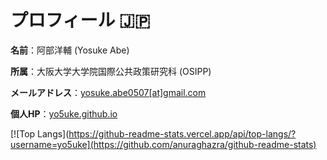 # プロフィール 🇯🇵

**名前**：阿部洋輔 (Yosuke Abe)

**所属**：大阪大学大学院国際公共政策研究科 (OSIPP)

**メールアドレス**：[yosuke.abe0507[at]gmail.com](mailto:yosuke.abe0507@gmail.com)

**個人HP**：[yo5uke.github.io](https://yo5uke.github.io/)

[![Top Langs](https://github-readme-stats.vercel.app/api/top-langs/?username=yo5uke](https://github.com/anuraghazra/github-readme-stats)
